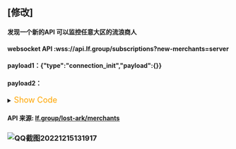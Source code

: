 ## [修改] 
#### 发现一个新的API 可以监控任意大区的流浪商人 
#### websocket API :wss://api.lf.group/subscriptions?new-merchants=server
#### payload1：{"type":"connection_init","payload":{}}

#### payload2：
<details><summary><font size="4" color="orange">Show Code</font></summary><pre><code>
{"id":"1","type":"start","payload":{"variables":{"filter":{"gameId":"LostArkEn","gameMode":"LostArkTravelingMerchants","from":"2023-03-30T00:00:00.000Z","lostArk":{"gifts":["Epic","Legendary"],"cards":["Kaysarr","Madnick","Mokamoka","Seria","Sian","Wei"]}},"options":{}},"extensions":{},"operationName":"EventCreate","query":"subscription EventCreate($filter: SearchEventsFilter!, $options: SubscriptionOptions) {\n  eventCreate(filter: $filter, options: $options) {\n    ...EventFull\n    __typename\n  }\n}\n\nfragment EventFull on Event {\n  ...EventInfo\n  chatId\n  owner {\n    ...UserBasic\n    __typename\n  }\n  ...EventSlots\n  __typename\n}\n\nfragment EventInfo on Event {\n  id\n  type\n  region\n  mode\n  inviteCode\n  name\n  pinned\n  hasWaitlist\n  owner {\n    id\n    username\n    avatarUrl\n    isFollowing\n    roles\n    __typename\n  }\n  organization {\n    id\n    name\n    alias\n    avatarUrl\n    __typename\n  }\n  backgroundUrl\n  description\n  externalUrl\n  createdAt\n  scheduledAt\n  scheduledTo\n  gameId\n  views\n  slotsCount\n  waitlistCount\n  status\n  deleted\n  takenSlotsCount\n  likesCount\n  reportsCount\n  slotsCountByRole {\n    role\n    count\n    taken\n    __typename\n  }\n  slotsCountByType {\n    type\n    count\n    taken\n    __typename\n  }\n  userSlot {\n    ...SlotNano\n    __typename\n  }\n  rating\n  language\n  platform\n  links {\n    websiteUrl\n    websiteTitle\n    __typename\n  }\n  wow {\n    ...EventWowFull\n    __typename\n  }\n  wowBurningCrusade {\n    ...EventWowTbcFull\n    __typename\n  }\n  lostArk {\n    ...EventLostArkFull\n    __typename\n  }\n  hearthstone {\n    ...EventHearthstoneFull\n    __typename\n  }\n  dota2 {\n    ...EventDota2Full\n    __typename\n  }\n  csgo {\n    ...EventCSGOFull\n    __typename\n  }\n  warzone {\n    ...EventWarzoneFull\n    __typename\n  }\n  lol {\n    ...EventLolFull\n    __typename\n  }\n  pubg {\n    ...EventPubgFull\n    __typename\n  }\n  cod {\n    ...EventCodFull\n    __typename\n  }\n  standoff2 {\n    ...EventStandoff2Full\n    __typename\n  }\n  ggd {\n    ...EventGgdFull\n    __typename\n  }\n  discord {\n    inviteUrl\n    channelUrl\n    messageUrl\n    __typename\n  }\n  __typename\n}\n\nfragment SlotNano on Slot {\n  id\n  type\n  role\n  team\n  user {\n    ...UserBasic\n    __typename\n  }\n  game {\n    ...GameFull\n    __typename\n  }\n  rating\n  ratingDiff\n  __typename\n}\n\nfragment UserBasic on User {\n  id\n  username\n  description\n  language\n  avatarUrl\n  createdAt\n  views\n  rating\n  likesCount\n  reportsCount\n  age\n  gender\n  online\n  lastActiveAt\n  invitesCount\n  referralCode\n  discord {\n    userId\n    username\n    __typename\n  }\n  twitch {\n    login\n    username\n    __typename\n  }\n  twitter {\n    userId\n    username\n    __typename\n  }\n  battlenet {\n    battletag\n    region\n    __typename\n  }\n  steam {\n    userId\n    username\n    avatarUrl\n    __typename\n  }\n  riot {\n    id\n    gameName\n    tagName\n    createdAt\n    updatedAt\n    __typename\n  }\n  youtube {\n    channelId\n    __typename\n  }\n  __typename\n}\n\nfragment GameFull on Game {\n  ... on Wow {\n    ...WowFull\n    __typename\n  }\n  ... on Hearthstone {\n    ...HearthstoneFull\n    __typename\n  }\n  ... on Dota2 {\n    ...Dota2Full\n    __typename\n  }\n  ... on CSGO {\n    ...CSGOFull\n    __typename\n  }\n  ... on Warzone {\n    ...WarzoneFull\n    __typename\n  }\n  ... on WowBurningCrusade {\n    ...WowBurningCrusadeFull\n    __typename\n  }\n  ... on LostArk {\n    ...LostArkFull\n    __typename\n  }\n  ... on GameLol {\n    ...GameLolFull\n    __typename\n  }\n  ... on GameAny {\n    ...GameAnyFull\n    __typename\n  }\n  __typename\n}\n\nfragment WowFull on Wow {\n  id\n  gameId\n  deleted\n  hidden\n  alias\n  description\n  ilvl\n  ilvlPvp\n  level\n  wowRace\n  wowClass\n  realm\n  wowRole\n  wowFaction\n  updatedAt\n  rioScore\n  rioScorePrevious\n  thumbnailUrl\n  wowRegion\n  wowSpecialization\n  covenant\n  guild\n  raidSepulcherSummary\n  raidSepulcherNormalKilled\n  raidSepulcherHeroicKilled\n  raidSepulcherMythicKilled\n  arenaRating2x2\n  arenaRating2x2Max\n  arenaRating3x3\n  arenaRating3x3Max\n  arenaRatingBattlegrounds\n  arenaRatingBattlegroundsMax\n  __typename\n}\n\nfragment HearthstoneFull on Hearthstone {\n  id\n  gameId\n  deleted\n  hidden\n  alias\n  description\n  rating\n  hsRegion\n  __typename\n}\n\nfragment Dota2Full on Dota2 {\n  id\n  gameId\n  deleted\n  hidden\n  description\n  mmrScore\n  dota2Role\n  dota2Region\n  __typename\n}\n\nfragment CSGOFull on CSGO {\n  id\n  gameId\n  deleted\n  hidden\n  description\n  csgoRegion\n  csgoRole\n  csgoRank\n  __typename\n}\n\nfragment WarzoneFull on Warzone {\n  id\n  gameId\n  deleted\n  hidden\n  alias\n  warzoneRegion\n  description\n  __typename\n}\n\nfragment WowBurningCrusadeFull on WowBurningCrusade {\n  id\n  gameId\n  deleted\n  hidden\n  alias\n  description\n  wowFaction\n  updatedAt\n  wowRace\n  wowClass\n  wowRole\n  wowRegion\n  level\n  ilvl\n  realm\n  arenaScore\n  wowRegion\n  __typename\n}\n\nfragment LostArkFull on LostArk {\n  id\n  gameId\n  deleted\n  hidden\n  alias\n  region\n  class\n  server\n  gearScore\n  legacyLvl\n  builds {\n    url\n    name\n    id\n    __typename\n  }\n  __typename\n}\n\nfragment GameLolFull on GameLol {\n  id\n  gameId\n  deleted\n  hidden\n  preferredLine\n  preferredLine2\n  kills\n  deaths\n  assists\n  soloRank\n  flexRank\n  creepScore\n  normalWinCount\n  normalLoseCount\n  soloWinCount\n  soloLoseCount\n  flexWinCount\n  flexLoseCount\n  visionScore\n  champions {\n    id\n    name\n    icon\n    image\n    KDA\n    csm\n    __typename\n  }\n  __typename\n}\n\nfragment GameAnyFull on GameAny {\n  id\n  gameId\n  deleted\n  hidden\n  __typename\n}\n\nfragment EventWowFull on EventWow {\n  dungeon\n  faction\n  mythicPlusRating\n  region\n  ilvl\n  arenaRating\n  mythicPlusKey\n  raid\n  raidDifficulty\n  __typename\n}\n\nfragment EventWowTbcFull on EventWowBurningCrusade {\n  dungeon\n  faction\n  region\n  ilvl\n  arenaRating\n  heroic\n  __typename\n}\n\nfragment EventLostArkFull on EventLostArk {\n  abyssDungeonsDungeonGearScore\n  cubeDungeonGearScore\n  difficultyGearScore\n  region\n  guardianRaidsGuardian\n  abyssDungeonsAbyss\n  abyssDungeonsDungeon\n  cubeDungeon\n  bossRush\n  platinumFieldsField\n  otherActivity\n  difficulty\n  arena\n  arenaServer\n  arenaMode\n  raid\n  phase\n  continent\n  card\n  zone\n  gift\n  server\n  __typename\n}\n\nfragment EventHearthstoneFull on EventHearthstone {\n  region\n  rating\n  __typename\n}\n\nfragment EventDota2Full on EventDota2 {\n  region\n  mmrScore\n  __typename\n}\n\nfragment EventCSGOFull on EventCSGO {\n  region\n  rank\n  __typename\n}\n\nfragment EventWarzoneFull on EventWarzone {\n  region\n  __typename\n}\n\nfragment EventLolFull on EventLol {\n  region\n  rank\n  lobbyPassword\n  __typename\n}\n\nfragment EventPubgFull on EventPubg {\n  server\n  password\n  __typename\n}\n\nfragment EventCodFull on EventCod {\n  server\n  password\n  __typename\n}\n\nfragment EventStandoff2Full on EventStandoff2 {\n  inviteLink\n  __typename\n}\n\nfragment EventGgdFull on EventGgd {\n  code\n  __typename\n}\n\nfragment EventSlots on Event {\n  slots {\n    ...SlotInfo\n    __typename\n  }\n  waitlist {\n    ...SlotInfo\n    __typename\n  }\n  __typename\n}\n\nfragment SlotInfo on Slot {\n  id\n  type\n  role\n  team\n  user {\n    ...UserBasic\n    lfg {\n      ...LfgFull\n      __typename\n    }\n    __typename\n  }\n  game {\n    __typename\n    ...GameFull\n  }\n  rating\n  ratingDiff\n  __typename\n}\n\nfragment LfgFull on Lfg {\n  id\n  ...BasicLfg\n  ...LfgGames\n  __typename\n}\n\nfragment BasicLfg on Lfg {\n  gameId\n  type\n  modes\n  alias\n  region\n  description\n  tags\n  rank\n  lostArk {\n    card\n    continent\n    server\n    region\n    gift\n    zone\n    legacyLvl\n    __typename\n  }\n  wow {\n    region\n    __typename\n  }\n  lol {\n    region\n    __typename\n  }\n  pubgMobile {\n    kdRatioDuo\n    kdRatioSquad\n    rank\n    uuid\n    __typename\n  }\n  codMobile {\n    rank\n    uuid\n    __typename\n  }\n  standoff2 {\n    profileId\n    __typename\n  }\n  csgo {\n    faceitLvl\n    __typename\n  }\n  __typename\n}\n\nfragment LfgGames on Lfg {\n  games {\n    ...GameFull\n    __typename\n  }\n  __typename\n}"}}
</code></pre></details>


#### API 来源: [lf.group/lost-ark/merchants](https://lf.group/lost-ark/merchants?gift=Epic%2CLegendary&card=Wei%2CMokamoka%2CMadnick%2CSeria%2CKaysarr%2CSian&region=Unset)





<!--
# lost-ark
### ![visitors](https://visitor-badge.glitch.me/badge?page_id=intAV.lost-ark) 
 失落的方舟流浪商人QQ通知(免费版) 
### 使用到的API:discord.py + go_cqhttp(QQ通知) + replit.com(平台免费运行) 

### 1.https://discordpy.readthedocs.io/en/stable/ 
#### 创建一个discord机器人然后创建讨论群，添加机器人:LFG，设置好游戏区服，有流浪商人公投的时候就会在讨论群直接通知
### 2.https://docs.go-cqhttp.org/guide/#go-cqhttp 
#### 申请一个新QQ，在replit挂两天，如果被风控了就绑定身份证解锁
### 3.https://www.freecodecamp.org/chinese/news/create-a-discord-bot-with-python/
#### replit + uptimerobot.com 免费运行
-->
### ![QQ截图20221215131917](https://user-images.githubusercontent.com/38396198/207778940-d7b3e1c5-9461-4778-ab48-2928b716153c.png)


